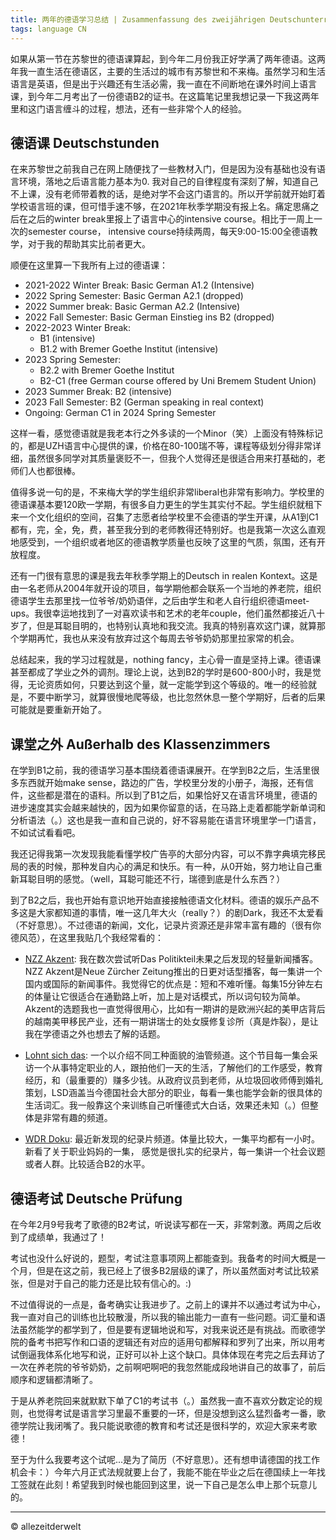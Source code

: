 ```yaml
---
title: 两年的德语学习总结 | Zusammenfassung des zweijährigen Deutschunterrichts
tags: language CN
---
```


如果从第一节在苏黎世的德语课算起，到今年二月份我正好学满了两年德语。这两年我一直生活在德语区，主要的生活过的城市有苏黎世和不来梅。虽然学习和生活语言是英语，但是出于兴趣还有生活必需，我一直在不间断地在课外时间上语言课，到今年二月考出了一份德语B2的证书。在这篇笔记里我想记录一下我这两年里和这门语言缠斗的过程，想法，还有一些非常个人的经验。

<!--more-->

## 德语课 Deutschstunden

在来苏黎世之前我自己在网上随便找了一些教材入门，但是因为没有基础也没有语言环境，落地之后语言能力基本为0. 我对自己的自律程度有深刻了解，知道自己不上课，没有老师带着教的话，是绝对学不会这门语言的。所以开学前就开始盯着学校语言班的课，但可惜手速不够，在2021年秋季学期没有报上名。痛定思痛之后在之后的winter break里报上了语言中心的intensive course。相比于一周上一次的semester course， intensive course持续两周，每天9:00-15:00全德语教学，对于我的帮助其实比前者更大。

顺便在这里算一下我所有上过的德语课：
- 2021-2022 Winter Break: Basic German A1.2 (Intensive)
- 2022 Spring Semester: Basic German A2.1 (dropped)
- 2022 Summer break: Basic German A2.2 (Intensive)
- 2022 Fall Semester: Basic German Einstieg ins B2 (dropped)
- 2022-2023 Winter Break:
  - B1 (intensive)
  - B1.2 with Bremer Goethe Institut (intensive)
- 2023 Spring Semester:
  - B2.2 with Bremer Goethe Institut
  - B2-C1 (free German course offered by Uni Bremem Student Union)
- 2023 Summer Break: B2 (intensive)
- 2023 Fall Semester: B2 (German speaking in real context)
- Ongoing: German C1 in 2024 Spring Semester

这样一看，感觉德语就是我老本行之外多读的一个Minor（笑）上面没有特殊标记的，都是UZH语言中心提供的课，价格在80-100瑞不等，课程等级划分得非常详细，虽然很多同学对其质量褒贬不一，但我个人觉得还是很适合用来打基础的，老师们人也都很棒。

值得多说一句的是，不来梅大学的学生组织非常liberal也非常有影响力。学校里的德语课基本要120欧一学期，有很多自力更生的学生其实付不起。学生组织就租下来一个文化组织的空间，召集了志愿者给学校里不会德语的学生开课，从A1到C1都有，完，全，免，费，甚至我分到的老师教得还特别好。也是我第一次这么直观地感受到，一个组织或者地区的德语教学质量也反映了这里的气质，氛围，还有开放程度。

还有一门很有意思的课是我去年秋季学期上的Deutsch in realen Kontext。这是由一名老师从2004年就开设的项目，每学期他都会联系一个当地的养老院，组织德语学生去那里找一位爷爷/奶奶语伴，之后由学生和老人自行组织德语meet-ups。我很幸运地找到了一对喜欢读书和艺术的老年couple，他们虽然都接近八十岁了，但是耳聪目明的，也特别认真地和我交流。我真的特别喜欢这门课，就算那个学期再忙，我也从来没有放弃过这个每周去爷爷奶奶那里拉家常的机会。

总结起来，我的学习过程就是，nothing fancy，主心骨一直是坚持上课。德语课甚至都成了学业之外的调剂。理论上说，达到B2的学时是600-800小时，我是觉得，无论资质如何，只要达到这个量，就一定能学到这个等级的。唯一的经验就是，不要中断学习，就算很慢地爬等级，也比忽然休息一整个学期好，后者的后果可能就是要重新开始了。

## 课堂之外 Außerhalb des Klassenzimmers

在学到B1之前，我的德语学习基本围绕着德语课展开。在学到B2之后，生活里很多东西就开始make sense，路边的广告，学校里分发的小册子，海报，还有信件，这些都是潜在的语料。所以到了B1之后，如果恰好又在语言环境里，德语的进步速度其实会越来越快的，因为如果你留意的话，在马路上走着都能学新单词和分析语法（。）这也是我一直和自己说的，好不容易能在语言环境里学一门语言，不如试试看看吧。

我还记得我第一次发现我能看懂学校广告亭的大部分内容，可以不靠字典填完移民局的表的时候，那种发自内心的满足和快乐。有一种，从0开始，努力地让自己重新耳聪目明的感觉。（well，耳聪可能还不行，瑞德到底是什么东西？）

到了B2之后，我也开始有意识地开始直接接触德语文化材料。德语的娱乐产品不多这是大家都知道的事情，唯一这几年大火（really？）的剧Dark，我还不太爱看（不好意思）。不过德语的新闻，文化，记录片资源还是非常丰富有趣的（很有你德风范），在这里我贴几个我经常看的：
- [NZZ Akzent](https://www.nzz.ch/podcast/akzent): 我在数次尝试听Das Politikteil未果之后发现的轻量新闻播客。NZZ Akzent是Neue Zürcher Zeitung推出的日更对话型播客，每一集讲一个国内或国际的新闻事件。我觉得它的优点是：短和不难听懂。每集15分钟左右的体量让它很适合在通勤路上听，加上是对话模式，所以词句较为简单。Akzent的选题我也一直觉得很用心，比如有一期讲的是欧洲兴起的美甲店背后的越南美甲移民产业，还有一期讲瑞士的处女膜修复诊所（真是炸裂），是让我在学德语之外也想去了解的话题。

- [Lohnt sich das](https://www.youtube.com/@Lohntsichdas): 一个以介绍不同工种面貌的油管频道。这个节目每一集会采访一个从事特定职业的人，跟拍他们一天的生活，了解他们的工作感受，教育经历，和（最重要的）赚多少钱。从政府议员到老师，从垃圾回收师傅到婚礼策划，LSD涵盖当今德国社会大部分的职业，每看一集也能学会新的很具体的生活词汇。我一般靠这个来训练自己听懂德式大白话，效果还未知（。）但整体是非常有趣的频道。

- [WDR Doku](https://www.youtube.com/@WDRDoku): 最近新发现的纪录片频道。体量比较大，一集平均都有一小时。新看了关于职业妈妈的一集， 感觉是很扎实的纪录片，每一集讲一个社会议题或者人群。比较适合B2的水平。


## 德语考试 Deutsche Prüfung

在今年2月9号我考了歌德的B2考试，听说读写都在一天，非常刺激。两周之后收到了成绩单，我通过了！

考试也没什么好说的，题型，考试注意事项网上都能查到。我备考的时间大概是一个月，但是在这之前，我已经上了很多B2层级的课了，所以虽然面对考试比较紧张，但是对于自己的能力还是比较有信心的。:)

不过值得说的一点是，备考确实让我进步了。之前上的课并不以通过考试为中心，我一直对自己的训练也比较散漫，所以我的输出能力一直有一些问题。词汇量和语法虽然能学的都学到了，但是要有逻辑地说和写，对我来说还是有挑战。而歌德学院的备考书把写作和口语的逻辑还有对应的适用句都解释和罗列了出来，所以用考试倒逼我体系化地写和说，正好可以补上这个缺口。具体体现在考完之后去拜访了一次在养老院的爷爷奶奶，之前啊吧啊吧的我忽然能成段地讲自己的故事了，前后顺序和逻辑都清晰了。

于是从养老院回来就默默下单了C1的考试书（。）虽然我一直不喜欢分数定论的规则，也觉得考试是语言学习里最不重要的一环，但是没想到这么猛烈备考一番，歌德学院让我闭嘴了。我只能说歌德的教育和考试还是很科学的，欢迎大家来考歌德！

至于为什么我要考这个试呢...是为了简历（不好意思）。还有想申请德国的找工作机会卡：）今年六月正式法规就要上台了，我能不能在毕业之后在德国续上一年找工签就在此刻！希望我到时候也能回到这里，说一下自己是怎么申上那个玩意儿的。

---
© allezeitderwelt
<div id="gitalk-container"></div>
